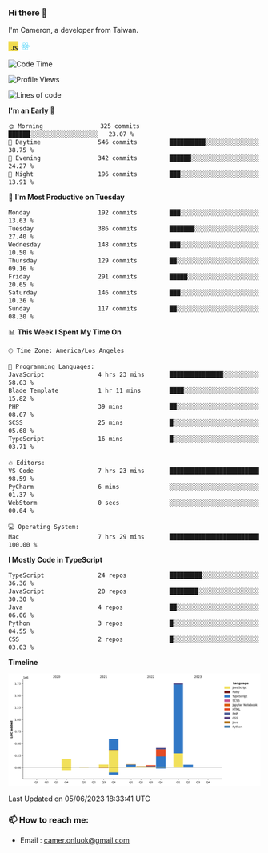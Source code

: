 ### Hi there 👋

I'm Cameron, a developer from Taiwan.


<code><img height="20" src="https://raw.githubusercontent.com/github/explore/80688e429a7d4ef2fca1e82350fe8e3517d3494d/topics/javascript/javascript.png"></code>
<code><img height="20" src="https://raw.githubusercontent.com/github/explore/80688e429a7d4ef2fca1e82350fe8e3517d3494d/topics/react/react.png"></code>



<!--START_SECTION:waka-->
![Code Time](http://img.shields.io/badge/Code%20Time-847%20hrs%2058%20mins-blue)

![Profile Views](http://img.shields.io/badge/Profile%20Views-0-blue)

![Lines of code](https://img.shields.io/badge/From%20Hello%20World%20I%27ve%20Written-3.2%20million%20lines%20of%20code-blue)

**I'm an Early 🐤** 

```text
🌞 Morning                325 commits         ██████░░░░░░░░░░░░░░░░░░░   23.07 % 
🌆 Daytime                546 commits         ██████████░░░░░░░░░░░░░░░   38.75 % 
🌃 Evening                342 commits         ██████░░░░░░░░░░░░░░░░░░░   24.27 % 
🌙 Night                  196 commits         ███░░░░░░░░░░░░░░░░░░░░░░   13.91 % 
```
📅 **I'm Most Productive on Tuesday** 

```text
Monday                   192 commits         ███░░░░░░░░░░░░░░░░░░░░░░   13.63 % 
Tuesday                  386 commits         ███████░░░░░░░░░░░░░░░░░░   27.40 % 
Wednesday                148 commits         ███░░░░░░░░░░░░░░░░░░░░░░   10.50 % 
Thursday                 129 commits         ██░░░░░░░░░░░░░░░░░░░░░░░   09.16 % 
Friday                   291 commits         █████░░░░░░░░░░░░░░░░░░░░   20.65 % 
Saturday                 146 commits         ███░░░░░░░░░░░░░░░░░░░░░░   10.36 % 
Sunday                   117 commits         ██░░░░░░░░░░░░░░░░░░░░░░░   08.30 % 
```


📊 **This Week I Spent My Time On** 

```text
🕑︎ Time Zone: America/Los_Angeles

💬 Programming Languages: 
JavaScript               4 hrs 23 mins       ███████████████░░░░░░░░░░   58.63 % 
Blade Template           1 hr 11 mins        ████░░░░░░░░░░░░░░░░░░░░░   15.82 % 
PHP                      39 mins             ██░░░░░░░░░░░░░░░░░░░░░░░   08.67 % 
SCSS                     25 mins             █░░░░░░░░░░░░░░░░░░░░░░░░   05.68 % 
TypeScript               16 mins             █░░░░░░░░░░░░░░░░░░░░░░░░   03.71 % 

🔥 Editors: 
VS Code                  7 hrs 23 mins       █████████████████████████   98.59 % 
PyCharm                  6 mins              ░░░░░░░░░░░░░░░░░░░░░░░░░   01.37 % 
WebStorm                 0 secs              ░░░░░░░░░░░░░░░░░░░░░░░░░   00.04 % 

💻 Operating System: 
Mac                      7 hrs 29 mins       █████████████████████████   100.00 % 
```

**I Mostly Code in TypeScript** 

```text
TypeScript               24 repos            █████████░░░░░░░░░░░░░░░░   36.36 % 
JavaScript               20 repos            ████████░░░░░░░░░░░░░░░░░   30.30 % 
Java                     4 repos             ██░░░░░░░░░░░░░░░░░░░░░░░   06.06 % 
Python                   3 repos             █░░░░░░░░░░░░░░░░░░░░░░░░   04.55 % 
CSS                      2 repos             █░░░░░░░░░░░░░░░░░░░░░░░░   03.03 % 
```



**Timeline**

![Lines of Code chart](https://raw.githubusercontent.com/camer0nluo/camer0nluo/main/assets/bar_graph.png)


 Last Updated on 05/06/2023 18:33:41 UTC
<!--END_SECTION:waka-->

### 📫 How to reach me:
- Email : camer.onluok@gmail.com

